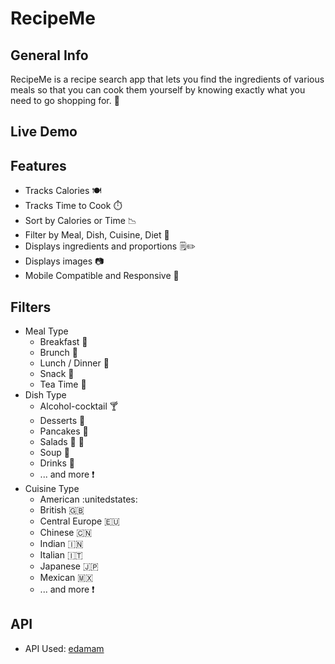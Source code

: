 # RecipeMe

## General Info

RecipeMe is a recipe search app that lets you find the ingredients of various meals so that you can cook them yourself by knowing exactly what you need to go shopping for. 🛒

## Live Demo

## Features

- Tracks Calories 🍽️
- Tracks Time to Cook ⏱️
- Sort by Calories or Time 📉
- Filter by Meal, Dish, Cuisine, Diet 🍲
- Displays ingredients and proportions 🗒️✏️
- Displays images 📷
- Mobile Compatible and Responsive 📱

## Filters

- Meal Type
  - Breakfast 🥞
  - Brunch 🍚
  - Lunch / Dinner 🍝
  - Snack 🍫
  - Tea Time 🍵
- Dish Type
  - Alcohol-cocktail 🍸
  - Desserts 🍨
  - Pancakes 🥞
  - Salads 🍅 🥄
  - Soup 🍜
  - Drinks 🍹
  - ... and more ❗
- Cuisine Type
  - American :unitedstates:
  - British 🇬🇧
  - Central Europe 🇪🇺
  - Chinese 🇨🇳
  - Indian :india:
  - Italian 🇮🇹
  - Japanese 🇯🇵
  - Mexican 🇲🇽
  - ... and more ❗

## API

- API Used: [edamam](https://edamam.com)
